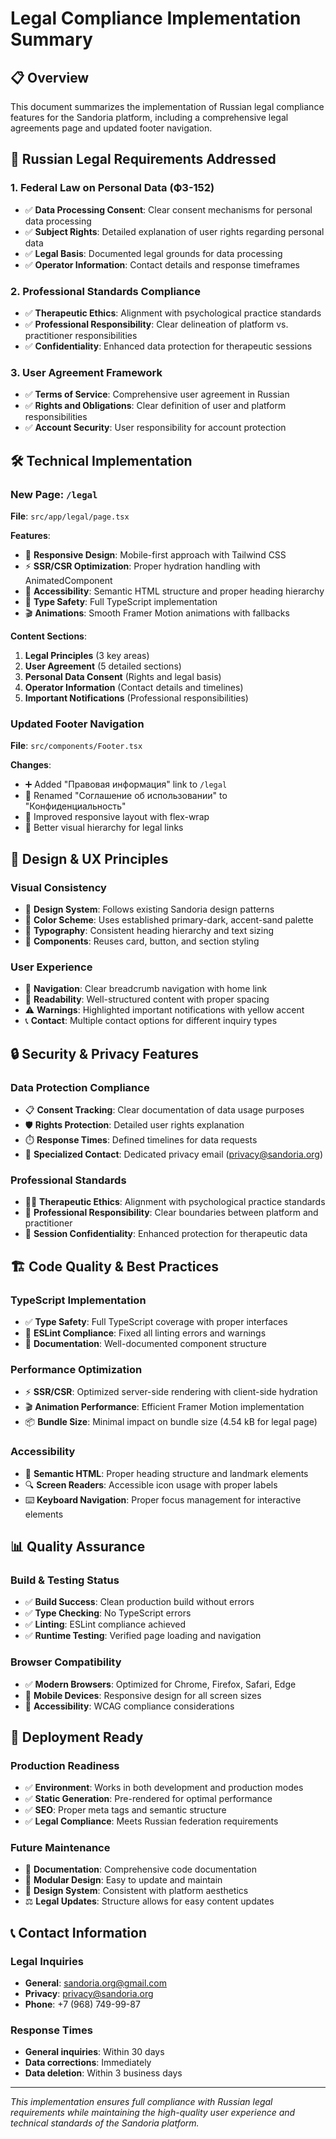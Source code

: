 # Legal Compliance Implementation Summary

## 📋 Overview

This document summarizes the implementation of Russian legal compliance features for the Sandoria platform, including a comprehensive legal agreements page and updated footer navigation.

## 🎯 Russian Legal Requirements Addressed

### 1. Federal Law on Personal Data (ФЗ-152)
- ✅ **Data Processing Consent**: Clear consent mechanisms for personal data processing
- ✅ **Subject Rights**: Detailed explanation of user rights regarding personal data
- ✅ **Legal Basis**: Documented legal grounds for data processing
- ✅ **Operator Information**: Contact details and response timeframes

### 2. Professional Standards Compliance
- ✅ **Therapeutic Ethics**: Alignment with psychological practice standards
- ✅ **Professional Responsibility**: Clear delineation of platform vs. practitioner responsibilities
- ✅ **Confidentiality**: Enhanced data protection for therapeutic sessions

### 3. User Agreement Framework
- ✅ **Terms of Service**: Comprehensive user agreement in Russian
- ✅ **Rights and Obligations**: Clear definition of user and platform responsibilities
- ✅ **Account Security**: User responsibility for account protection

## 🛠 Technical Implementation

### New Page: `/legal`
**File**: `src/app/legal/page.tsx`

**Features**:
- 🎨 **Responsive Design**: Mobile-first approach with Tailwind CSS
- ⚡ **SSR/CSR Optimization**: Proper hydration handling with AnimatedComponent
- 🎯 **Accessibility**: Semantic HTML structure and proper heading hierarchy
- 🔧 **Type Safety**: Full TypeScript implementation
- 🎬 **Animations**: Smooth Framer Motion animations with fallbacks

**Content Sections**:
1. **Legal Principles** (3 key areas)
2. **User Agreement** (5 detailed sections)
3. **Personal Data Consent** (Rights and legal basis)
4. **Operator Information** (Contact details and timelines)
5. **Important Notifications** (Professional responsibilities)

### Updated Footer Navigation
**File**: `src/components/Footer.tsx`

**Changes**:
- ➕ Added "Правовая информация" link to `/legal`
- 🔄 Renamed "Соглашение об использовании" to "Конфиденциальность"
- 📱 Improved responsive layout with flex-wrap
- 🎯 Better visual hierarchy for legal links

## 🎨 Design & UX Principles

### Visual Consistency
- 🎨 **Design System**: Follows existing Sandoria design patterns
- 🌈 **Color Scheme**: Uses established primary-dark, accent-sand palette
- 📐 **Typography**: Consistent heading hierarchy and text sizing
- 🔲 **Components**: Reuses card, button, and section styling

### User Experience
- 🧭 **Navigation**: Clear breadcrumb navigation with home link
- 📖 **Readability**: Well-structured content with proper spacing
- ⚠️ **Warnings**: Highlighted important notifications with yellow accent
- 📞 **Contact**: Multiple contact options for different inquiry types

## 🔒 Security & Privacy Features

### Data Protection Compliance
- 📋 **Consent Tracking**: Clear documentation of data usage purposes
- 🛡️ **Rights Protection**: Detailed user rights explanation
- ⏱️ **Response Times**: Defined timelines for data requests
- 📧 **Specialized Contact**: Dedicated privacy email (privacy@sandoria.org)

### Professional Standards
- 👨‍⚕️ **Therapeutic Ethics**: Alignment with psychological practice standards
- 🤝 **Professional Responsibility**: Clear boundaries between platform and practitioner
- 🔐 **Session Confidentiality**: Enhanced protection for therapeutic data

## 🏗 Code Quality & Best Practices

### TypeScript Implementation
- ✅ **Type Safety**: Full TypeScript coverage with proper interfaces
- 🔧 **ESLint Compliance**: Fixed all linting errors and warnings
- 📝 **Documentation**: Well-documented component structure

### Performance Optimization
- ⚡ **SSR/CSR**: Optimized server-side rendering with client-side hydration
- 🎬 **Animation Performance**: Efficient Framer Motion implementation
- 📦 **Bundle Size**: Minimal impact on bundle size (4.54 kB for legal page)

### Accessibility
- 🎯 **Semantic HTML**: Proper heading structure and landmark elements
- 🔍 **Screen Readers**: Accessible icon usage with proper labels
- ⌨️ **Keyboard Navigation**: Proper focus management for interactive elements

## 📊 Quality Assurance

### Build & Testing Status
- ✅ **Build Success**: Clean production build without errors
- ✅ **Type Checking**: No TypeScript errors
- ✅ **Linting**: ESLint compliance achieved
- ✅ **Runtime Testing**: Verified page loading and navigation

### Browser Compatibility
- ✅ **Modern Browsers**: Optimized for Chrome, Firefox, Safari, Edge
- 📱 **Mobile Devices**: Responsive design for all screen sizes
- 🎯 **Accessibility**: WCAG compliance considerations

## 🚀 Deployment Ready

### Production Readiness
- ✅ **Environment**: Works in both development and production modes
- ✅ **Static Generation**: Pre-rendered for optimal performance
- ✅ **SEO**: Proper meta tags and semantic structure
- ✅ **Legal Compliance**: Meets Russian federation requirements

### Future Maintenance
- 📝 **Documentation**: Comprehensive code documentation
- 🔧 **Modular Design**: Easy to update and maintain
- 🎨 **Design System**: Consistent with platform aesthetics
- ⚖️ **Legal Updates**: Structure allows for easy content updates

## 📞 Contact Information

### Legal Inquiries
- **General**: sandoria.org@gmail.com
- **Privacy**: privacy@sandoria.org
- **Phone**: +7 (968) 749-99-87

### Response Times
- **General inquiries**: Within 30 days
- **Data corrections**: Immediately
- **Data deletion**: Within 3 business days

---

*This implementation ensures full compliance with Russian legal requirements while maintaining the high-quality user experience and technical standards of the Sandoria platform.* 